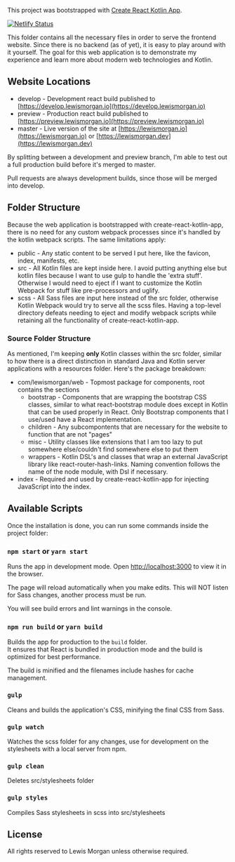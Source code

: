 This project was bootstrapped with [Create React Kotlin App](https://github.com/JetBrains/create-react-kotlin-app).

[![Netlify Status](https://api.netlify.com/api/v1/badges/498a9851-2ba6-4738-b83c-d4e016fc6f47/deploy-status)](https://app.netlify.com/sites/lewisjmorgan/deploys)

This folder contains all the necessary files in order to serve the frontend website. Since there is no backend (as of yet), it is easy to play around with it yourself. The goal for this web application is to demonstrate my experience and learn more about modern web technologies and Kotlin.

## Website Locations

* develop - Development react build published to [https://develop.lewismorgan.io](https://develop.lewismorgan.io)
* preview - Production react build published to [https://preview.lewismorgan.io](https://preview.lewismorgan.io)
* master - Live version of the site at [https://lewismorgan.io](https://lewismorgan.io) or [https://lewismorgan.dev](https://lewismorgan.dev)

By splitting between a development and preview branch, I'm able to test out a full production build before it's merged to master.

Pull requests are always development builds, since those will be merged into develop.

## Folder Structure

Because the web application is bootstrapped with create-react-kotlin-app, there is no need for any custom webpack processes since it's handled by the kotlin webpack scripts. The same limitations apply:
* public - Any static content to be served I put here, like the favicon, index, manifests, etc.
* src - All Kotlin files are kept inside here. I avoid putting anything else but kotlin files because I want to use gulp to handle the 'extra stuff'. Otherwise I would need to eject if I want to customize the Kotlin Webpack for stuff like pre-processors and uglify.
* scss - All Sass files are input here instead of the src folder, otherwise Kotlin Webpack would try to serve all the scss files. Having a top-level directory defeats needing to eject and modify webpack scripts while retaining all the functionality of create-react-kotlin-app.

### Source Folder Structure
As mentioned, I'm keeping **only** Kotlin classes within the src folder, similar to how there is a direct distinction in standard Java and Kotlin server applications with a resources folder. Here's the package breakdown:
* com/lewismorgan/web - Topmost package for components, root contains the sections
  * bootstrap - Components that are wrapping the bootstrap CSS classes, similar to what react-bootstrap module does except in Kotlin that can be used properly in React. Only Bootstrap components that I use/used have a React implementation.
  * children - Any subcompontents that are necessary for the website to function that are not "pages"
  * misc - Utility classes like extensions that I am too lazy to put somewhere else/couldn't find somewhere else to put them
  * wrappers - Kotlin DSL's and classes that wrap an external JavaScript library like react-router-hash-links. Naming convention follows the name of the node module, with Dsl if necessary.
* index - Required and used by create-react-kotlin-app for injecting JavaScript into the index.

## Available Scripts

Once the installation is done, you can run some commands inside the project folder:

### `npm start` or `yarn start`

Runs the app in development mode.
Open [http://localhost:3000](http://localhost:3000) to view it in the browser.

The page will reload automatically when you make edits. This will NOT listen for Sass changes, another process must be run.

You will see build errors and lint warnings in the console.

### `npm run build` or `yarn build`

Builds the app for production to the `build` folder.<br>
It ensures that React is bundled in production mode and the build is optimized for best performance.

The build is minified and the filenames include hashes for cache management.

### `gulp`

Cleans and builds the application's CSS, minifying the final CSS from Sass.

### `gulp watch`

Watches the scss folder for any changes, use for development on the stylesheets with a local server from npm.

### `gulp clean`

Deletes src/stylesheets folder

### `gulp styles`

Compiles Sass stylesheets in scss into src/stylesheets

## License
All rights reserved to Lewis Morgan unless otherwise required.
